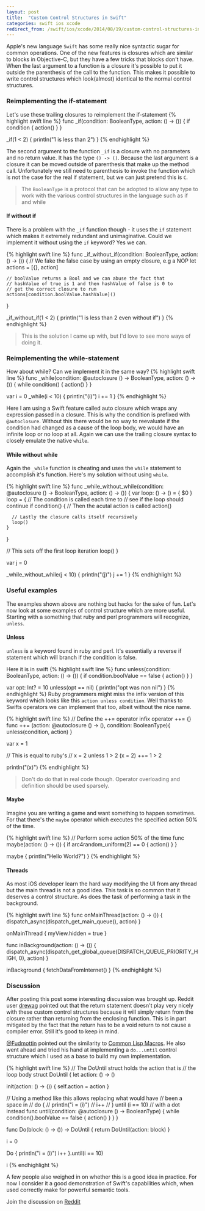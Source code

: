 ```yaml
---
layout: post
title:  "Custom Control Structures in Swift"
categories: swift ios xcode
redirect_from: /swift/ios/xcode/2014/08/19/custom-control-structures-in-swift.html
---
```

Apple's new language `Swift` has some really nice syntactic sugar for common operations. One of the new features is closures which are similar to blocks in Objective-C, but they have a few tricks that blocks don't have. When the last argument to a function is a closure it's possible to put it outside the parenthesis of the call to the function. This makes it possible to write control structures which look(almost) identical to the normal control structures.

### Reimplementing the if-statement
Let's use these trailing closures to reimplement the if-statement
{% highlight swift line %}
func _if(condition: BooleanType, action: () -> ()) {
  if condition {
    action()
  }
}

_if(1 < 2) {
  println("1 is less than 2")
}
{% endhighlight %}

The second argument to the function `_if` is a closure with no parameters and no return value. It has the type `() -> ()`. Because the last argument is a closure it can be moved outside of parenthesis that make up the method call. Unfortunately we still need to parenthesis to invoke the function which is not the case for the real if statement, but we can just pretend this is `C`.

> The `BooleanType` is a protocol that can be adopted to allow any type to work with the various control structures in the language such as if and while

#### If without if
There is a problem with the `_if` function though - it uses the `if` statement which makes it extremely redundant and unimaginative. Could we implement it without using the `if` keyword? Yes we can.

{% highlight swift line %}
func _if_without_if(condition: BooleanType, action: () -> ()) {
    // We fake the false case by using an empty closure, e.g a NOP
    let actions = [{}, action]

    // boolValue returns a Bool and we can abuse the fact that
    // hashValue of true is 1 and then hashValue of false is 0 to
    // get the correct closure to run
    actions[condition.boolValue.hashValue]()
}

_if_without_if(1 < 2) {
    println("1 is less than 2 even without if")
}
{% endhighlight %}

> This is the solution I came up with, but I'd love to see more ways of doing it.

### Reimplementing the while-statement

How about while? Can we implement it in the same way?
{% highlight swift line %}
func _while(condition: @autoclosure () -> BooleanType, action: () -> ()) {
  while condition() {
    action()
  }
}

var i = 0
_while(i < 10) {
  println("\(i)")
  i += 1
}
{% endhighlight %}

Here I am using a Swift feature called auto closure which wraps any expression passed in a closure. This is why the condition is prefixed with `@autoclosure`. Without this there would be no way to reevaluate if the condition had changed as a cause of the loop body, we would have an infinite loop or no loop at all. Again we can use the trailing closure syntax to closely emulate the native `while`.

#### While without while
Again the `_while` function is cheating and uses the `while` statement to accomplish it's function. Here's my solution without using `while`.

{% highlight swift line %}
func _while_without_while(condition: @autoclosure () -> BooleanType, 
                          action: () -> ()) {
  var loop: () -> () = { $0 }
  loop = {
    // The condition is called each time to 
    // see if the loop should continue
    if condition() {
      // Then the acutal action is called
      action()

      // Lastly the closure calls itself recursively
      loop()
    }
  }

  // This sets off the first loop iteration
  loop()
}

var j = 0

_while_without_while(j < 10) {
  println("\(j)")
  j += 1
}
{% endhighlight %}

### Useful examples

The examples shown above are nothing but hacks for the sake of fun. Let's now look at some examples of control structure which are more useful. Starting with a something that ruby and perl programmers will recognize, `unless`.

#### Unless

`unless` is a keyword found in ruby and perl. It's essentially a reverse if statement which will branch if the condition is false.

Here it is in swift
{% highlight swift line %}
func unless(condition: BooleanType, action: () -> ()) {
  if condition.boolValue == false {
    action()
  }
}

var opt: Int? = 10
unless(opt == nil) {
  println("opt was non nil")
}
{% endhighlight %}
Ruby programmers might miss the infix version of this keyword which looks like this `action unless condition`. Well thanks to Swifts operators we can implement that too, albeit without the nice name.

{% highlight swift line %}
// Define the ++= operator
infix operator ++= {}
func ++= (action: @autoclosure () -> (), condition: BooleanType){
  unless(condition, action)
}

var x = 1

// This is equal to ruby's
// x = 2 unless 1 > 2
(x = 2) ++= 1 > 2

println("\(x)")
{% endhighlight %}
>Don't do do that in real code though. Operator overloading and definition should be used sparsely.

#### Maybe

Imagine you are writing a game and want something to happen sometimes. For that there's the `maybe` operator which executes the specified action 50% of the time.

{% highlight swift line %}
// Perform some action 50% of the time
func maybe(action: () -> ()) {
  if arc4random_uniform(2) == 0 {
    action()
  }
}

maybe {
  println("Hello World?")
}
{% endhighlight %}
#### Threads

As most iOS developer learn the hard way modifying the UI from any thread but the main thread is not a good idea. This task is so common that it deserves a control structure. As does the task of performing a task in the background.

{% highlight swift line %}
func onMainThread(action: () -> ()) {
  dispatch_async(dispatch_get_main_queue(), action)
}

onMainThread {
  myView.hidden = true
}

func inBackground(action: () -> ()) {
  dispatch_async(dispatch_get_global_queue(DISPATCH_QUEUE_PRIORITY_HIGH, 0), action)
}

inBackground {
  fetchDataFromInternet()
}
{% endhighlight %}

### Discussion

After posting this post some interesting discussion was brought up. Reddit user [drewag](http://www.reddit.com/user/drewag) pointed out that the return statement doesn't play very nicely with these custom control structures because it will simply return from the closure rather than returning from the enclosing function. This is in part mitigated by the fact that the return has to be a void return to not cause a compiler error. Still it's good to keep in mind.

[@Fudmottin](https://twitter.com/Fudmottin) pointed out the similarity to [Common Lisp Macros](http://cl-cookbook.sourceforge.net/macros.html). He also went ahead and tried his hand at implementing a `do...until` control structure which I used as a base to build my own implementation.

{% highlight swift line %}
// The DoUntil struct holds the action that is
// the loop body
struct DoUntil {
  let action: () -> ()

  init(action: () -> ()) {
    self.action = action
  }
  
  // Using a method like this allows replacing what would have
  // been a space in 
  // do {
  //    println("i = \(i)")
  //    i++
  // } until (i == 10)
  // with a dot instead
  func until(condition: @autoclosure () -> BooleanType) {
    while condition().boolValue == false {
      action()
    }
  }
}

func Do(block: () -> ()) -> DoUntil {
  return DoUntil(action: block)
}

i = 0

Do {
  println("i = \(i)")
  i++
}.until(i == 10)

i
{% endhighlight %}

A few people also weighed in on whether this is a good idea in practice. For now I consider it a good demonstration of Swift's capabilities which, when used correctly make for powerful semantic tools.

Join the discussion on [Reddit](http://www.reddit.com/r/swift/comments/2e0s41/custom_control_structures_in_swift/)
